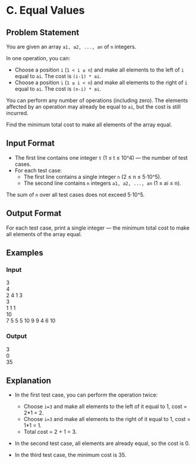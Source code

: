# C. Equal Values

## Problem Statement

You are given an array `a1, a2, ..., an` of `n` integers.

In one operation, you can:
- Choose a position `i` (`1 < i ≤ n`) and make all elements to the left of `i` equal to `ai`. The cost is `(i-1) * ai`.
- Choose a position `i` (`1 ≤ i < n`) and make all elements to the right of `i` equal to `ai`. The cost is `(n-i) * ai`.

You can perform any number of operations (including zero). The elements affected by an operation may already be equal to `ai`, but the cost is still incurred.

Find the minimum total cost to make all elements of the array equal.

## Input Format

- The first line contains one integer `t` (1 ≤ t ≤ 10^4) — the number of test cases.
- For each test case:
  - The first line contains a single integer `n` (2 ≤ n ≤ 5⋅10^5).
  - The second line contains `n` integers `a1, a2, ..., an` (1 ≤ ai ≤ n).

The sum of `n` over all test cases does not exceed 5⋅10^5.

## Output Format

For each test case, print a single integer — the minimum total cost to make all elements of the array equal.

## Examples

### Input
3  
4  
2 4 1 3  
3  
1 1 1  
10  
7 5 5 5 10 9 9 4 6 10  

### Output
3  
0  
35  

## Explanation

- In the first test case, you can perform the operation twice:
  - Choose `i=3` and make all elements to the left of it equal to 1, cost = 2*1 = 2.
  - Choose `i=3` and make all elements to the right of it equal to 1, cost = 1*1 = 1.
  - Total cost = 2 + 1 = 3.

- In the second test case, all elements are already equal, so the cost is 0.

- In the third test case, the minimum cost is 35.
